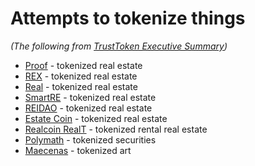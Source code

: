 
Attempts to tokenize things
===========================

_(The following from [TrustToken Executive Summary](https://www.trusttoken.com/))_
* [Proof](https://proofsuite.com) - tokenized real estate
* [REX](https://rexmls.com) - tokenized real estate
* [Real](https://www.real.markets) - tokenized real estate
* [SmartRE](https://smartre.io) - tokenized real estate
* [REIDAO](https://readao.io) - tokenized real estate
* [Estate Coin](https://estate-coin.io) - tokenized real estate
* [Realcoin RealT](https://rcrt.io) - tokenized rental real estate
* [Polymath](https://polymath.network) - tokenized securities
* [Maecenas](https://maecenas.co) - tokenized art

